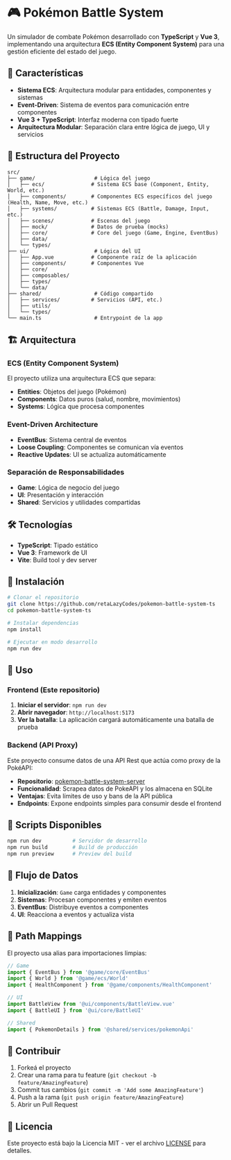 # 🎮 Pokémon Battle System

Un simulador de combate Pokémon desarrollado con **TypeScript** y **Vue 3**, implementando una arquitectura **ECS (Entity Component System)** para una gestión eficiente del estado del juego.

## 🚀 Características

- **Sistema ECS**: Arquitectura modular para entidades, componentes y sistemas
- **Event-Driven**: Sistema de eventos para comunicación entre componentes
- **Vue 3 + TypeScript**: Interfaz moderna con tipado fuerte
- **Arquitectura Modular**: Separación clara entre lógica de juego, UI y servicios

## 📁 Estructura del Proyecto

```
src/
├── game/                   # Lógica del juego
│   ├── ecs/               # Sistema ECS base (Component, Entity, World, etc.)
│   ├── components/        # Componentes ECS específicos del juego (Health, Name, Move, etc.)
│   ├── systems/           # Sistemas ECS (Battle, Damage, Input, etc.)
│   ├── scenes/            # Escenas del juego
│   ├── mock/              # Datos de prueba (mocks)
│   ├── core/              # Core del juego (Game, Engine, EventBus)
│   ├── data/              
│   └── types/             
├── ui/                     # Lógica del UI
│   ├── App.vue            # Componente raíz de la aplicación
│   ├── components/        # Componentes Vue
│   ├── core/              
│   ├── composables/       
│   ├── types/             
│   └── data/              
├── shared/                 # Código compartido
│   ├── services/          # Servicios (API, etc.)
│   ├── utils/             
│   └── types/             
└── main.ts                 # Entrypoint de la app
```

## 🏗️ Arquitectura

### ECS (Entity Component System)

El proyecto utiliza una arquitectura ECS que separa:

- **Entities**: Objetos del juego (Pokémon)
- **Components**: Datos puros (salud, nombre, movimientos)
- **Systems**: Lógica que procesa componentes

### Event-Driven Architecture

- **EventBus**: Sistema central de eventos
- **Loose Coupling**: Componentes se comunican vía eventos
- **Reactive Updates**: UI se actualiza automáticamente

### Separación de Responsabilidades

- **Game**: Lógica de negocio del juego
- **UI**: Presentación y interacción
- **Shared**: Servicios y utilidades compartidas

## 🛠️ Tecnologías

- **TypeScript**: Tipado estático
- **Vue 3**: Framework de UI
- **Vite**: Build tool y dev server

## 🚀 Instalación

```bash
# Clonar el repositorio
git clone https://github.com/retaLazyCodes/pokemon-battle-system-ts
cd pokemon-battle-system-ts

# Instalar dependencias
npm install

# Ejecutar en modo desarrollo
npm run dev
```

## 📖 Uso

### Frontend (Este repositorio)
1. **Iniciar el servidor**: `npm run dev`
2. **Abrir navegador**: `http://localhost:5173`
3. **Ver la batalla**: La aplicación cargará automáticamente una batalla de prueba

### Backend (API Proxy)
Este proyecto consume datos de una API Rest que actúa como proxy de la PokéAPI:

- **Repositorio**: [pokemon-battle-system-server](https://github.com/retaLazyCodes/pokemon-battle-system-server)
- **Funcionalidad**: Scrapea datos de PokeAPI y los almacena en SQLite
- **Ventajas**: Evita límites de uso y bans de la API pública
- **Endpoints**: Expone endpoints simples para consumir desde el frontend

## 🔧 Scripts Disponibles

```bash
npm run dev          # Servidor de desarrollo
npm run build        # Build de producción
npm run preview      # Preview del build
```

## 🔄 Flujo de Datos

1. **Inicialización**: `Game` carga entidades y componentes
2. **Sistemas**: Procesan componentes y emiten eventos
3. **EventBus**: Distribuye eventos a componentes
4. **UI**: Reacciona a eventos y actualiza vista

## 🎨 Path Mappings

El proyecto usa alias para importaciones limpias:

```typescript
// Game
import { EventBus } from '@game/core/EventBus'
import { World } from '@game/ecs/World'
import { HealthComponent } from '@game/components/HealthComponent'

// UI
import BattleView from '@ui/components/BattleView.vue'
import { BattleUI } from '@ui/core/BattleUI'

// Shared
import { PokemonDetails } from '@shared/services/pokemonApi'
```

## 🤝 Contribuir

1. Forkeá el proyecto
2. Crear una rama para tu feature (`git checkout -b feature/AmazingFeature`)
3. Commit tus cambios (`git commit -m 'Add some AmazingFeature'`)
4. Push a la rama (`git push origin feature/AmazingFeature`)
5. Abrir un Pull Request

## 📝 Licencia

Este proyecto está bajo la Licencia MIT - ver el archivo [LICENSE](LICENSE) para detalles.
